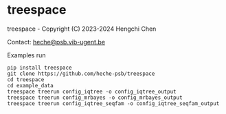# treespace

treespace - Copyright (C) 2023-2024 Hengchi Chen

Contact: heche@psb.vib-ugent.be

Examples run
```
pip install treespace
git clone https://github.com/heche-psb/treespace
cd treespace
cd example_data
treespace treerun config_iqtree -o config_iqtree_output
treespace treerun config_mrbayes -o config_mrbayes_output
treespace treerun config_iqtree_seqfam -o config_iqtree_seqfam_output
```
